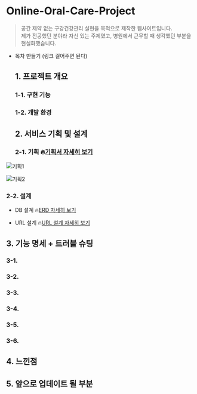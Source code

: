 # Online-Oral-Care-Project
> 공간 제약 없는 구강건강관리 실현을 목적으로 제작한 웹사이트입니다.<br>
제가 전공했던 분야라 자신 있는 주제였고, 병원에서 근무할 때 생각했던 부분을 현실화했습니다.

- 목차 만들기 (링크 걸어주면 된다)

  ## 1. 프로젝트 개요
  ### 1-1. 구현 기능
  ### 1-2. 개발 환경
  
  ## 2. 서비스 기획 및 설계
  ### 2-1. 기획  🔥[기획서 자세히 보기](https://ovenapp.io/view/C5tMuonvWKnKpdp0yzAvxwPhAgKRu2RZ/xivXo "기획서")
  
![기획1](https://github.com/EunSunJJ/online-oral-care/assets/126765411/a4a74aa4-5e3f-4544-8b8a-8c2f5175f929)

![기획2](https://github.com/EunSunJJ/online-oral-care/assets/126765411/599c8794-003a-43c5-95e3-e622b278c0fe)

  ### 2-2. 설계
  - DB 설계 🔥[ERD 자세히 보기](https://www.erdcloud.com/d/4XDGqN95CusyakDuM "DB 설계 ERD")
    
  - URL 설계 🔥[URL 설계 자세히 보기](https://docs.google.com/spreadsheets/d/1oH9uhe67nG7w688nEha89jCRufneH8w7TDERo9vvqXw/edit?usp=sharing "URL 설계")
    
  ## 3. 기능 명세 + 트러블 슈팅
  ### 3-1.
  ### 3-2.
  ### 3-3.
  ### 3-4.
  ### 3-5.
  ### 3-6.
 
  ## 4. 느낀점
  
  ## 5. 앞으로 업데이트 될 부분
  
